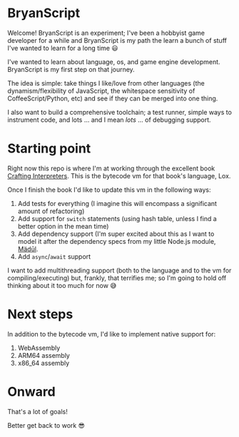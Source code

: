 # BryanScript
Welcome! BryanScript is an experiment; I've been a hobbyist game developer for a while and BryanScript is my path the learn a bunch of stuff I've wanted to learn for a long time 😃

I've wanted to learn about language, os, and game engine development. BryanScript is my first step on that journey.

The idea is simple: take things I like/love from other languages (the dynamism/flexibility of JavaScript, the whitespace sensitivity of CoffeeScript/Python, etc) and see if they can be merged into one thing.

I also want to build a comprehensive toolchain; a test runner, simple ways to instrument code, and lots ... and I mean *lots* ... of debugging support.

# Starting point

Right now this repo is where I'm at working through the excellent book [Crafting Interpreters](http://craftinginterpreters.com). This is the bytecode vm for that book's language, Lox.

Once I finish the book I'd like to update this vm in the following ways:

1. Add tests for everything (I imagine this will encompass a significant amount of refactoring)
2. Add support for `switch` statements (using hash table, unless I find a better option in the mean time)
3. Add dependency support (I'm super excited about this as I want to model it after the dependency specs from my little Node.js module, [Mädūl](https://github.com/bsgbryan/madul).
4. Add `async`/`await` support

I want to add multithreading support (both to the language and to the vm for compiling/executing) but, frankly, that terrifies me; so I'm going to hold off thinking about it too much for now 😅

# Next steps

In addition to the bytecode vm, I'd like to implement native support for:

1. WebAssembly
2. ARM64 assembly
3. x86_64 assembly

# Onward

That's a lot of goals!

Better get back to work 😎

